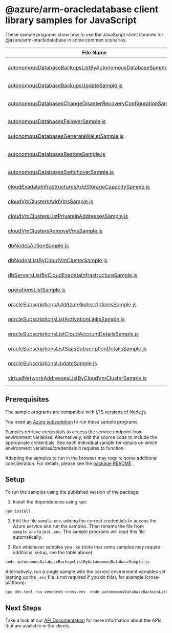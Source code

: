 # @azure/arm-oracledatabase client library samples for JavaScript

These sample programs show how to use the JavaScript client libraries for @azure/arm-oracledatabase in some common scenarios.

| **File Name**                                                                                                                   | **Description**                                                                                                                                                              |
| ------------------------------------------------------------------------------------------------------------------------------- | ---------------------------------------------------------------------------------------------------------------------------------------------------------------------------- |
| [autonomousDatabaseBackupsListByAutonomousDatabaseSample.js][autonomousdatabasebackupslistbyautonomousdatabasesample]           | list AutonomousDatabaseBackup resources by AutonomousDatabase x-ms-original-file: 2024-10-01-preview/autonomousDatabaseBackup_listByParent.json                              |
| [autonomousDatabaseBackupsUpdateSample.js][autonomousdatabasebackupsupdatesample]                                               | update a AutonomousDatabaseBackup x-ms-original-file: 2024-10-01-preview/autonomousDatabaseBackup_patch.json                                                                 |
| [autonomousDatabasesChangeDisasterRecoveryConfigurationSample.js][autonomousdatabaseschangedisasterrecoveryconfigurationsample] | perform ChangeDisasterRecoveryConfiguration action on Autonomous Database x-ms-original-file: 2024-10-01-preview/autonomousDatabase_changeDisasterRecoveryConfiguration.json |
| [autonomousDatabasesFailoverSample.js][autonomousdatabasesfailoversample]                                                       | perform failover action on Autonomous Database x-ms-original-file: 2024-10-01-preview/autonomousDatabase_failover.json                                                       |
| [autonomousDatabasesGenerateWalletSample.js][autonomousdatabasesgeneratewalletsample]                                           | generate wallet action on Autonomous Database x-ms-original-file: 2024-10-01-preview/autonomousDatabase_generateWallet.json                                                  |
| [autonomousDatabasesRestoreSample.js][autonomousdatabasesrestoresample]                                                         | restores an Autonomous Database based on the provided request parameters. x-ms-original-file: 2024-10-01-preview/autonomousDatabase_restore.json                             |
| [autonomousDatabasesSwitchoverSample.js][autonomousdatabasesswitchoversample]                                                   | perform switchover action on Autonomous Database x-ms-original-file: 2024-10-01-preview/autonomousDatabase_switchover.json                                                   |
| [cloudExadataInfrastructuresAddStorageCapacitySample.js][cloudexadatainfrastructuresaddstoragecapacitysample]                   | perform add storage capacity on exadata infra x-ms-original-file: 2024-10-01-preview/exaInfra_addStorageCapacity.json                                                        |
| [cloudVmClustersAddVmsSample.js][cloudvmclustersaddvmssample]                                                                   | add VMs to the VM Cluster x-ms-original-file: 2024-10-01-preview/vmClusters_addVms.json                                                                                      |
| [cloudVmClustersListPrivateIpAddressesSample.js][cloudvmclusterslistprivateipaddressessample]                                   | list Private IP Addresses by the provided filter x-ms-original-file: 2024-10-01-preview/vmClusters_listPrivateIpAddresses.json                                               |
| [cloudVmClustersRemoveVmsSample.js][cloudvmclustersremovevmssample]                                                             | remove VMs from the VM Cluster x-ms-original-file: 2024-10-01-preview/vmClusters_removeVms.json                                                                              |
| [dbNodesActionSample.js][dbnodesactionsample]                                                                                   | vM actions on DbNode of VM Cluster by the provided filter x-ms-original-file: 2024-10-01-preview/dbNodes_action.json                                                         |
| [dbNodesListByCloudVmClusterSample.js][dbnodeslistbycloudvmclustersample]                                                       | list DbNode resources by CloudVmCluster x-ms-original-file: 2024-10-01-preview/dbNodes_listByParent.json                                                                     |
| [dbServersListByCloudExadataInfrastructureSample.js][dbserverslistbycloudexadatainfrastructuresample]                           | list DbServer resources by CloudExadataInfrastructure x-ms-original-file: 2024-10-01-preview/dbServers_listByParent.json                                                     |
| [operationsListSample.js][operationslistsample]                                                                                 | list the operations for the provider x-ms-original-file: 2024-10-01-preview/operations_list.json                                                                             |
| [oracleSubscriptionsAddAzureSubscriptionsSample.js][oraclesubscriptionsaddazuresubscriptionssample]                             | add Azure Subscriptions x-ms-original-file: 2024-10-01-preview/oracleSubscriptions_addAzureSubscriptions.json                                                                |
| [oracleSubscriptionsListActivationLinksSample.js][oraclesubscriptionslistactivationlinkssample]                                 | list Activation Links x-ms-original-file: 2024-10-01-preview/oracleSubscriptions_listActivationLinks.json                                                                    |
| [oracleSubscriptionsListCloudAccountDetailsSample.js][oraclesubscriptionslistcloudaccountdetailssample]                         | list Cloud Account Details x-ms-original-file: 2024-10-01-preview/oracleSubscriptions_listCloudAccountDetails.json                                                           |
| [oracleSubscriptionsListSaasSubscriptionDetailsSample.js][oraclesubscriptionslistsaassubscriptiondetailssample]                 | list Saas Subscription Details x-ms-original-file: 2024-10-01-preview/oracleSubscriptions_listSaasSubscriptionDetails.json                                                   |
| [oracleSubscriptionsUpdateSample.js][oraclesubscriptionsupdatesample]                                                           | update a OracleSubscription x-ms-original-file: 2024-10-01-preview/oracleSubscriptions_patch.json                                                                            |
| [virtualNetworkAddressesListByCloudVmClusterSample.js][virtualnetworkaddresseslistbycloudvmclustersample]                       | list VirtualNetworkAddress resources by CloudVmCluster x-ms-original-file: 2024-10-01-preview/virtualNetworkAddresses_listByParent.json                                      |

## Prerequisites

The sample programs are compatible with [LTS versions of Node.js](https://github.com/nodejs/release#release-schedule).

You need [an Azure subscription][freesub] to run these sample programs.

Samples retrieve credentials to access the service endpoint from environment variables. Alternatively, edit the source code to include the appropriate credentials. See each individual sample for details on which environment variables/credentials it requires to function.

Adapting the samples to run in the browser may require some additional consideration. For details, please see the [package README][package].

## Setup

To run the samples using the published version of the package:

1. Install the dependencies using `npm`:

```bash
npm install
```

2. Edit the file `sample.env`, adding the correct credentials to access the Azure service and run the samples. Then rename the file from `sample.env` to just `.env`. The sample programs will read this file automatically.

3. Run whichever samples you like (note that some samples may require additional setup, see the table above):

```bash
node autonomousDatabaseBackupsListByAutonomousDatabaseSample.js
```

Alternatively, run a single sample with the correct environment variables set (setting up the `.env` file is not required if you do this), for example (cross-platform):

```bash
npx dev-tool run vendored cross-env  node autonomousDatabaseBackupsListByAutonomousDatabaseSample.js
```

## Next Steps

Take a look at our [API Documentation][apiref] for more information about the APIs that are available in the clients.

[autonomousdatabasebackupslistbyautonomousdatabasesample]: https://github.com/Azure/azure-sdk-for-js/blob/main/sdk/oracledatabase/arm-oracledatabase/samples/v1/javascript/autonomousDatabaseBackupsListByAutonomousDatabaseSample.js
[autonomousdatabasebackupsupdatesample]: https://github.com/Azure/azure-sdk-for-js/blob/main/sdk/oracledatabase/arm-oracledatabase/samples/v1/javascript/autonomousDatabaseBackupsUpdateSample.js
[autonomousdatabaseschangedisasterrecoveryconfigurationsample]: https://github.com/Azure/azure-sdk-for-js/blob/main/sdk/oracledatabase/arm-oracledatabase/samples/v1/javascript/autonomousDatabasesChangeDisasterRecoveryConfigurationSample.js
[autonomousdatabasesfailoversample]: https://github.com/Azure/azure-sdk-for-js/blob/main/sdk/oracledatabase/arm-oracledatabase/samples/v1/javascript/autonomousDatabasesFailoverSample.js
[autonomousdatabasesgeneratewalletsample]: https://github.com/Azure/azure-sdk-for-js/blob/main/sdk/oracledatabase/arm-oracledatabase/samples/v1/javascript/autonomousDatabasesGenerateWalletSample.js
[autonomousdatabasesrestoresample]: https://github.com/Azure/azure-sdk-for-js/blob/main/sdk/oracledatabase/arm-oracledatabase/samples/v1/javascript/autonomousDatabasesRestoreSample.js
[autonomousdatabasesswitchoversample]: https://github.com/Azure/azure-sdk-for-js/blob/main/sdk/oracledatabase/arm-oracledatabase/samples/v1/javascript/autonomousDatabasesSwitchoverSample.js
[cloudexadatainfrastructuresaddstoragecapacitysample]: https://github.com/Azure/azure-sdk-for-js/blob/main/sdk/oracledatabase/arm-oracledatabase/samples/v1/javascript/cloudExadataInfrastructuresAddStorageCapacitySample.js
[cloudvmclustersaddvmssample]: https://github.com/Azure/azure-sdk-for-js/blob/main/sdk/oracledatabase/arm-oracledatabase/samples/v1/javascript/cloudVmClustersAddVmsSample.js
[cloudvmclusterslistprivateipaddressessample]: https://github.com/Azure/azure-sdk-for-js/blob/main/sdk/oracledatabase/arm-oracledatabase/samples/v1/javascript/cloudVmClustersListPrivateIpAddressesSample.js
[cloudvmclustersremovevmssample]: https://github.com/Azure/azure-sdk-for-js/blob/main/sdk/oracledatabase/arm-oracledatabase/samples/v1/javascript/cloudVmClustersRemoveVmsSample.js
[dbnodesactionsample]: https://github.com/Azure/azure-sdk-for-js/blob/main/sdk/oracledatabase/arm-oracledatabase/samples/v1/javascript/dbNodesActionSample.js
[dbnodeslistbycloudvmclustersample]: https://github.com/Azure/azure-sdk-for-js/blob/main/sdk/oracledatabase/arm-oracledatabase/samples/v1/javascript/dbNodesListByCloudVmClusterSample.js
[dbserverslistbycloudexadatainfrastructuresample]: https://github.com/Azure/azure-sdk-for-js/blob/main/sdk/oracledatabase/arm-oracledatabase/samples/v1/javascript/dbServersListByCloudExadataInfrastructureSample.js
[operationslistsample]: https://github.com/Azure/azure-sdk-for-js/blob/main/sdk/oracledatabase/arm-oracledatabase/samples/v1/javascript/operationsListSample.js
[oraclesubscriptionsaddazuresubscriptionssample]: https://github.com/Azure/azure-sdk-for-js/blob/main/sdk/oracledatabase/arm-oracledatabase/samples/v1/javascript/oracleSubscriptionsAddAzureSubscriptionsSample.js
[oraclesubscriptionslistactivationlinkssample]: https://github.com/Azure/azure-sdk-for-js/blob/main/sdk/oracledatabase/arm-oracledatabase/samples/v1/javascript/oracleSubscriptionsListActivationLinksSample.js
[oraclesubscriptionslistcloudaccountdetailssample]: https://github.com/Azure/azure-sdk-for-js/blob/main/sdk/oracledatabase/arm-oracledatabase/samples/v1/javascript/oracleSubscriptionsListCloudAccountDetailsSample.js
[oraclesubscriptionslistsaassubscriptiondetailssample]: https://github.com/Azure/azure-sdk-for-js/blob/main/sdk/oracledatabase/arm-oracledatabase/samples/v1/javascript/oracleSubscriptionsListSaasSubscriptionDetailsSample.js
[oraclesubscriptionsupdatesample]: https://github.com/Azure/azure-sdk-for-js/blob/main/sdk/oracledatabase/arm-oracledatabase/samples/v1/javascript/oracleSubscriptionsUpdateSample.js
[virtualnetworkaddresseslistbycloudvmclustersample]: https://github.com/Azure/azure-sdk-for-js/blob/main/sdk/oracledatabase/arm-oracledatabase/samples/v1/javascript/virtualNetworkAddressesListByCloudVmClusterSample.js
[apiref]: https://learn.microsoft.com/javascript/api/@azure/arm-oracledatabase?view=azure-node-preview
[freesub]: https://azure.microsoft.com/free/
[package]: https://github.com/Azure/azure-sdk-for-js/tree/main/sdk/oracledatabase/arm-oracledatabase/README.md
